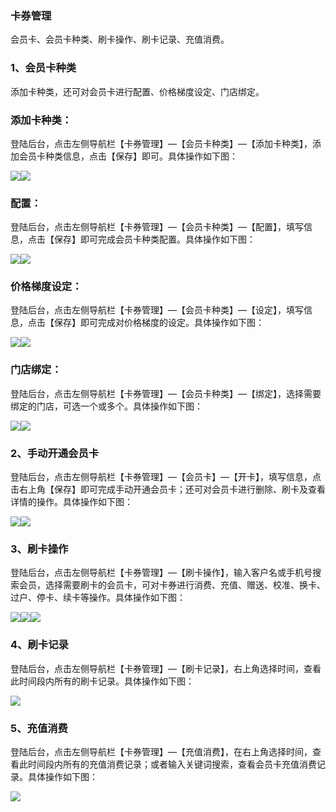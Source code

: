 ### 卡券管理

会员卡、会员卡种类、刷卡操作、刷卡记录、充值消费。

### 1、会员卡种类

添加卡种类，还可对会员卡进行配置、价格梯度设定、门店绑定。

### 添加卡种类：

登陆后台，点击左侧导航栏【卡券管理】—【会员卡种类】—【添加卡种类】，添加会员卡种类信息，点击【保存】即可。具体操作如下图：

![](/assets/会员卡种类01.jpg)![](/assets/会员卡种类02.jpg)

### 配置：

登陆后台，点击左侧导航栏【卡券管理】—【会员卡种类】—【配置】，填写信息，点击【保存】即可完成会员卡种类配置。具体操作如下图：

![](/assets/配置01.jpg)![](/assets/配置02.jpg)

### 价格梯度设定：

登陆后台，点击左侧导航栏【卡券管理】—【会员卡种类】—【设定】，填写信息，点击【保存】即可完成对价格梯度的设定。具体操作如下图：

![](/assets/价格梯度设定01.jpg)![](/assets/价格梯度设定02.jpg)

### 门店绑定：

登陆后台，点击左侧导航栏【卡券管理】—【会员卡种类】—【绑定】，选择需要绑定的门店，可选一个或多个。具体操作如下图：

![](/assets/门店绑定01.jpg)![](/assets/门店绑定02.jpg)

### 2、手动开通会员卡

登陆后台，点击左侧导航栏【卡券管理】—【会员卡】—【开卡】，填写信息，点击右上角【保存】即可完成手动开通会员卡；还可对会员卡进行删除、刷卡及查看详情的操作。具体操作如下图：

![](/assets/会员卡01.jpg)![](/assets/会员卡02.jpg)

### 3、刷卡操作

登陆后台，点击左侧导航栏【卡券管理】—【刷卡操作】，输入客户名或手机号搜索会员，选择需要刷卡的会员卡，可对卡券进行消费、充值、赠送、校准、换卡、过户、停卡、续卡等操作。具体操作如下图：

![](/assets/刷卡操作01.png)![](/assets/刷卡操作02.jpg)![](/assets/刷卡操作03.jpg)

### 4、刷卡记录

登陆后台，点击左侧导航栏【卡券管理】—【刷卡记录】，右上角选择时间，查看此时间段内所有的刷卡记录。具体操作如下图：

![](/assets/刷卡记录.jpg)

### 5、充值消费

登陆后台，点击左侧导航栏【卡券管理】—【充值消费】，在右上角选择时间，查看此时间段内所有的充值消费记录；或者输入关键词搜索，查看会员卡充值消费记录。具体操作如下图：

![](/assets/充值消费.jpg)

